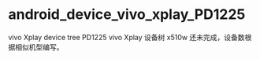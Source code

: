 # android_device_vivo_xplay_PD1225
vivo Xplay device tree PD1225
vivo Xplay 设备树 x510w
还未完成，设备数根据相似机型编写。
